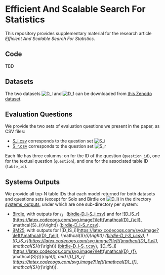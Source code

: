 # Efficient And Scalable Search For Statistics

This repository provides supplementary material for the research article *Efficient And Scalable Search For Statistics*. 

## Code

TBD

## Datasets

The two datasets ![D_l](https://latex.codecogs.com/svg.image?\mathcal{D}_{\ell}) and ![D_f](https://latex.codecogs.com/svg.image?\mathcal{D}_{f}) can be downloaded from [this Zenodo dataset](https://doi.org/10.5281/zenodo.15681384).

## Evaluation Questions

We provide the two sets of evaluation questions we present in the paper, as CSV files:
- [S_i.csv](S_i.csv) corresponds to the question set ![S_i](https://latex.codecogs.com/svg.image?\mathcal{S}_{i})
- [S_r.csv](S_r.csv) corresponds to the question set ![S_r](https://latex.codecogs.com/svg.image?\mathcal{S}_{r})

Each file has three columns: on for the ID of the question (`question_id`), one for the textual question (`question`), and one for the associated table ID (`table_id`).

## Systems Outputs

We provide all top-N table IDs that each model returned for both datasets and questions sets (except for Solo and Birdie on ![D_l](https://latex.codecogs.com/svg.image?\mathcal{D}_{\ell})) in the directory [systems_outputs](systems_outputs), under which are one sub-directory per system:
- [Birdie](systems_outputs/birdie), with outputs for <img src="https://latex.codecogs.com/svg.image?\left(\mathcal{D}_{\ell}, \mathcal{S}_{i}\right)" alt="(\mathcal{D}_{\ell}, \mathcal{S}_{i})" style="vertical-align: middle; height: 1.2em;"> ([birdie-D_l-S_i.csv](systems_outputs/birdie/birdie-D_l-S_i.csv)) and for ![D_lS_r](https://latex.codecogs.com/svg.image?\left(\mathcal{D}_{\ell}, \mathcal{S}_{r}\right)) ([birdie-D_l-S_r.csv](systems_outputs/birdie/birdie-D_l-S_r.scv)).
- [BM25](systems_outputs/bm25), with outputs for ![D_lS_i](https://latex.codecogs.com/svg.image?\left(\mathcal{D}_{\ell}, \mathcal{S}_{i}\right)) ([birdie-D_l-S_i.csv](systems_outputs/birdie/birdie-D_l-S_i.csv)), ![D_lS_r](https://latex.codecogs.com/svg.image?\left(\mathcal{D}_{\ell}, \mathcal{S}_{r}\right)) ([birdie-D_l-S_r.csv](systems_outputs/birdie/birdie-D_l-S_r.scv)), ![D_fS_i](https://latex.codecogs.com/svg.image?\left(\mathcal{D}_{f}, \mathcal{S}_{i}\right)), and ![D_fS_r](https://latex.codecogs.com/svg.image?\left(\mathcal{D}_{f}, \mathcal{S}_{r}\right)).



